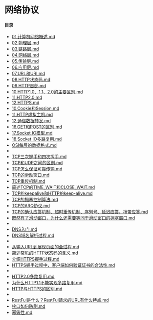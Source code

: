 # 网络协议

#### 目录

- [01.计算机网络概述.md](01.计算机网络概述.md)
- [02.物理层.md](02.物理层.md)
- [03.链路层.md](03.链路层.md)
- [04.网络层.md](04.网络层.md)
- [05.传输层.md](05.传输层.md)
- [06.应用层.md](06.应用层.md)
- [07.URL和URI.md](07.URL和URI.md)
- [08.HTTP状态码.md](08.HTTP状态码.md)
- [09.HTTP首部.md](09.HTTP首部.md)
- [10.HTTP1.0、1.1、2.0的主要区别.md](10.HTTP1.0、1.1、2.0的主要区别.md)
- [11.HTTP2.0.md](11.HTTP2.0.md)
- [12.HTTPS.md](12.HTTPS.md)
- [10.Cookie和Session.md](10.Cookie和Session.md)
- [11.HTTP虚拟主机.md](11.HTTP虚拟主机.md)
- [12.通信数据转发.md](12.通信数据转发.md)
- [16.GET和POST的区别.md](16.GET和POST的区别.md)
- [17.Socket IO模型.md](17.Socket-IO模型.md)
- [18.Socket IO多路复用.md](18.Socket-IO多路复用.md)
- [OSI每层的数据格式.md](OSI每层的数据格式.md)
- 
- [TCP三次握手和四次挥手.md](TCP三次握手和四次挥手.md)
- [TCP和UDP之间的区别.md](TCP和UDP之间的区别.md)
- [TCP怎么保证可靠传输.md](TCP怎么保证可靠传输.md)
- [TCP的滑动窗口.md](TCP的滑动窗口.md)
- [TCP重传机制.md](TCP重传机制.md)
- [简述TCP的TIME_WAIT和CLOSE_WAIT.md](简述TCP的TIME_WAIT和CLOSE_WAIT.md)
- [TCP的keepalive和HTTP的keep-alive.md](TCP的keepalive和HTTP的keep-alive.md)
- [TCP的拥塞控制算法.md](TCP的拥塞控制算法.md)
- [TCP的ARQ协议.md](TCP的ARQ协议.md)
- [TCP的确认应答机制、超时重传机制、序列号、延迟应答、捎带应答.md](TCP的确认应答机制、超时重传机制、序列号、延迟应答、捎带应答.md)
- [既然有了滑动窗口，为什么还需要等同于滑动窗口的拥塞窗口.md](既然有了滑动窗口，为什么还需要等同于滑动窗口的拥塞窗口.md)
- 
- [DNS入门.md](DNS入门.md)
- [DNS域名解析过程.md](DNS域名解析过程.md)
- 
- [从输入URL到展现页面的全过程.md](从输入URL到展现页面的全过程.md)
- [简述常见的HTTP状态码的含义.md](简述常见的HTTP状态码的含义.md)
- [介绍HTTPS握手过程.md](介绍HTTPS握手过程.md)
- [HTTPS握手过程中，客户端如何验证证书的合法性.md](HTTPS握手过程中，客户端如何验证证书的合法性.md)
- 
- [HTTP2.0多路复用.md](HTTP2.0多路复用.md)
- [为什么HTTP1.1不能实现多路复用.md](为什么HTTP1.1不能实现多路复用.md)
- [HTTP与HTTPS的区别.md](HTTP与HTTPS的区别.md)
- 
- [RestFul是什么？RestFul请求的URL有什么特点.md](RestFul是什么？RestFul请求的URL有什么特点.md)
- [接口如何防刷.md](接口如何防刷.md)
- [幂等性.md](幂等性.md)